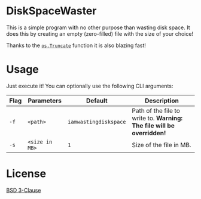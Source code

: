 # DiskSpaceWaster

This is a simple program with no other purpose than wasting disk space. 
It does this by creating an empty (zero-filled) file with the size of your choice!

Thanks to the [`os.Truncate`](https://golang.org/pkg/os/#Truncate) function it is also blazing fast!

# Usage

Just execute it! You can optionally use the following CLI arguments:

| Flag | Parameters | Default | Description |
| --- | --- | --- | --- |
| `-f` | `<path>` | `iamwastingdiskspace` | Path of the file to write to. **Warning: The file will be overridden!** |
| `-s` | `<size in MB>` | `1` | Size of the file in MB. |

# License

[BSD 3-Clause](LICENSE)